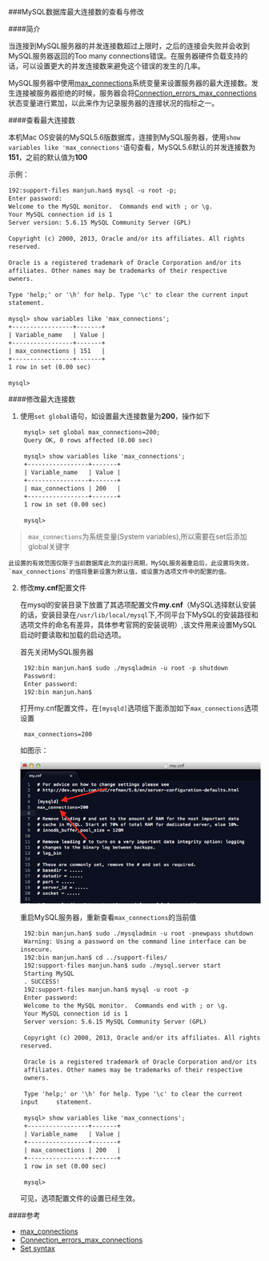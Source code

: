 ###MySQL数据库最大连接数的查看与修改


####简介

当连接到MySQL服务器的并发连接数超过上限时，之后的连接会失败并会收到MySQL服务器返回的Too many connections错误。在服务器硬件负载支持的话，可以设置更大的并发连接数来避免这个错误的发生的几率。

MySQL服务器中使用[max_connections](1)系统变量来设置服务器的最大连接数。发生连接被服务器拒绝的时候，服务器会将[Connection_errors_max_connections](2)状态变量进行累加，以此来作为记录服务器的连接状况的指标之一。

####查看最大连接数

本机Mac OS安装的MySQL5.6版数据库，连接到MySQL服务器，使用`show variables like 'max_connections'`语句查看，MySQL5.6默认的并发连接数为**151**，之前的默认值为**100**

示例：

	192:support-files manjun.han$ mysql -u root -p;
	Enter password: 
	Welcome to the MySQL monitor.  Commands end with ; or \g.
	Your MySQL connection id is 1
	Server version: 5.6.15 MySQL Community Server (GPL)

	Copyright (c) 2000, 2013, Oracle and/or its affiliates. All rights reserved.

	Oracle is a registered trademark of Oracle Corporation and/or its
	affiliates. Other names may be trademarks of their respective
	owners.

	Type 'help;' or '\h' for help. Type '\c' to clear the current input 	statement.

	mysql> show variables like 'max_connections';
	+-----------------+-------+
	| Variable_name   | Value |
	+-----------------+-------+
	| max_connections | 151   |
	+-----------------+-------+
	1 row in set (0.00 sec)

	mysql> 
	
####修改最大连接数

1. 使用`set global`语句，如设置最大连接数量为**200**，操作如下

		mysql> set global max_connections=200;
		Query OK, 0 rows affected (0.00 sec)

		mysql> show variables like 'max_connections';
		+-----------------+-------+
		| Variable_name   | Value |
		+-----------------+-------+
		| max_connections | 200   |
		+-----------------+-------+
		1 row in set (0.00 sec)

		mysql> 
>`max_connections`为系统变量(System variables),所以需要在set后添加global关键字

	此设置的有效范围仅限于当前数据库此次的运行周期，MySQL服务器重启后，此设置将失效，	`max_connections`的值将重新设置为默认值，或设置为选项文件中的配置的值。

2. 修改**my.cnf**配置文件

	在mysql的安装目录下放置了其选项配置文件**my.cnf**（MySQL选择默认安装的话，安装目录在`/usr/lib/local/mysql`下,不同平台下MySQL的安装路径和选项文件的命名有差异，具体参考官网的安装说明）,该文件用来设置MySQL启动时要读取和加载的启动选项。

	首先关闭MySQL服务器
		
		192:bin manjun.han$ sudo ./mysqladmin -u root -p shutdown 
		Password:
		Enter password: 
		192:bin manjun.han$ 
		
	打开my.cnf配置文件，在`[mysqld]`选项组下面添加如下`max_connections`选项设置
		
		max_connections=200
		
	如图示：

	
	![example](1.png)
	
	重启MySQL服务器，重新查看`max_connections`的当前值
	
		192:bin manjun.han$ sudo ./mysqladmin -u root -pnewpass shutdown
		Warning: Using a password on the command line interface can be insecure.
		192:bin manjun.han$ cd ../support-files/
		192:support-files manjun.han$ sudo ./mysql.server start
		Starting MySQL
		. SUCCESS! 
		192:support-files manjun.han$ mysql -u root -p
		Enter password: 
		Welcome to the MySQL monitor.  Commands end with ; or \g.
		Your MySQL connection id is 1
		Server version: 5.6.15 MySQL Community Server (GPL)

		Copyright (c) 2000, 2013, Oracle and/or its affiliates. All rights reserved.

		Oracle is a registered trademark of Oracle Corporation and/or its
		affiliates. Other names may be trademarks of their respective
		owners.

		Type 'help;' or '\h' for help. Type '\c' to clear the current input 	statement.

		mysql> show variables like 'max_connections';
		+-----------------+-------+
		| Variable_name   | Value |
		+-----------------+-------+
		| max_connections | 200   |
		+-----------------+-------+
		1 row in set (0.00 sec)

		mysql> 

	可见，选项配置文件的设置已经生效。
	
####参考

+ [max_connections](1)
+ [Connection_errors_max_connections](2)
+ [Set syntax](http://dev.mysql.com/doc/refman/5.6/en/set-statement.html)

[1]: http://dev.mysql.com/doc/refman/5.6/en/server-system-variables.html#sysvar_max_connections
[2]: http://dev.mysql.com/doc/refman/5.6/en/server-status-variables.html#statvar_Connection_errors_max_connections